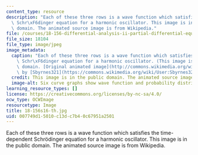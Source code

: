 ```yaml
---
content_type: resource
description: "Each of these three rows is a wave function which satisfies the time-dependent\
  \ Schr\xF6dinger equation for a harmonic oscillator. This image is in the public\
  \ domain. The animated source image is from Wikipedia."
file: /courses/18-156-differential-analysis-ii-partial-differential-equations-and-fourier-analysis-spring-2016/007749d15010c13dc7b40c67951a2501_18-156s16-th.jpg
file_size: 18104
file_type: image/jpeg
image_metadata:
  caption: "Each of these three rows is a wave function which satisfies the time-dependent\
    \ Schr\xF6dinger equation for a harmonic oscillator. (This image is in the public\
    \ domain. [Original animated image](http://commons.wikimedia.org/wiki/File:StationaryStatesAnimation.gif)\
    \ by [Sbyrnes321](https://commons.wikimedia.org/wiki/User:Sbyrnes321) on\_Wikipedia.)"
  credit: This image is in the public domain. The animated source image is from Wikipedia.
  image-alt: Six curve graphs show wave function and probability distribution.
learning_resource_types: []
license: https://creativecommons.org/licenses/by-nc-sa/4.0/
ocw_type: OCWImage
resourcetype: Image
title: 18-156s16-th.jpg
uid: 007749d1-5010-c13d-c7b4-0c67951a2501
---
```

Each of these three rows is a wave function which satisfies the time-dependent Schrödinger equation for a harmonic oscillator. This image is in the public domain. The animated source image is from Wikipedia.